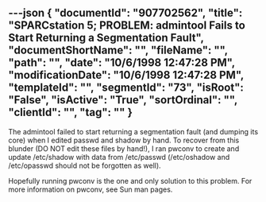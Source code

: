 ---json
{
  "documentId": "907702562",
  "title": "SPARCstation 5; PROBLEM: admintool Fails to Start Returning a Segmentation Fault",
  "documentShortName": "",
  "fileName": "",
  "path": "",
  "date": "10/6/1998 12:47:28 PM",
  "modificationDate": "10/6/1998 12:47:28 PM",
  "templateId": "",
  "segmentId": "73",
  "isRoot": "False",
  "isActive": "True",
  "sortOrdinal": "",
  "clientId": "",
  "tag": ""
}
---

The admintool failed to start returning a segmentation fault (and dumping its core) when I edited passwd and shadow by hand. To recover from this blunder (DO NOT edit these files by hand!), I ran pwconv to create and update /etc/shadow with data from /etc/passwd (/etc/oshadow and /etc/opasswd should not be forgotten as well).

Hopefully running pwconv is the one and only solution to this problem. For more information on pwconv, see Sun man pages.
